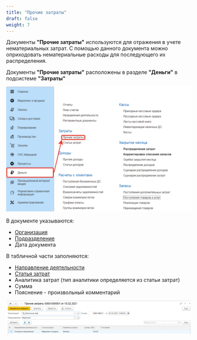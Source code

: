 ```yaml
---
title: "Прочие затраты"
draft: false
weight: 7
---
```


Документы **"Прочие затраты"** используются для отражения в учете нематериальных затрат. С помощью данного документа можно оприходовать нематериальные расходы для последующего их распределения.

Документы **"Прочие затраты"** расположены в разделе **"Деньги"** в подсистеме **"Затраты"**

[![1][1]][1]

В документе указываются:

- [Организация](../CommonInformation/Organization.md)
- [Подразделение](../CommonInformation/Department.md)
- Дата документа

В табличной части заполняются:

- [Направление деятельности](DirectionOfActivity.md)
- [Статья затрат](ItemsOfExpenditure.md)
- Аналитика затрат (тип аналитики определяется из статьи затрат)
- Сумма
- Пояснение - произвольный комментарий

[![2][2]][2]

[1]: 1.png
[2]: 2.png

